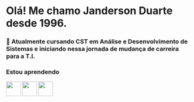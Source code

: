 # Olá! Me chamo Janderson Duarte desde 1996.
### 📖 Atualmente cursando CST em Análise e Desenvolvimento de Sistemas e iniciando nessa jornada de mudança de carreira para a T.I.
### Estou aprendendo
<img loading="lazy" src="https://cdn.jsdelivr.net/gh/devicons/devicon@latest/icons/python/python-original.svg" width="40" height="40"/> <img loading ="lazy" src="https://cdn.jsdelivr.net/gh/devicons/devicon@latest/icons/java/java-original.svg" width="40" height="40"/> <img loading="lazy" src="https://cdn.jsdelivr.net/gh/devicons/devicon/icons/linux/linux-original.svg" width="40" height="40"/>
          
